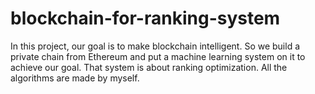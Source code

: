 # blockchain-for-ranking-system
In this project, our goal is to make blockchain intelligent. So we build a private chain from Ethereum and put a machine learning system on it to achieve our goal. That system is about ranking optimization. All the algorithms are made by myself.
